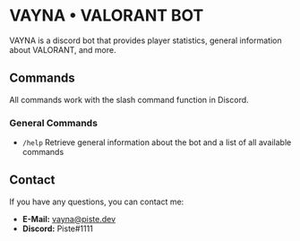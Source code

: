 # VAYNA • VALORANT BOT
VAYNA is a discord bot that provides player statistics, general information about VALORANT, and more.
## Commands
All commands work with the slash command function in Discord.
### General Commands
- `/help` Retrieve general information about the bot and a list of all available commands
## Contact
If you have any questions, you can contact me:
   - **E-Mail:** vayna@piste.dev
   - **Discord:** Piste#1111
